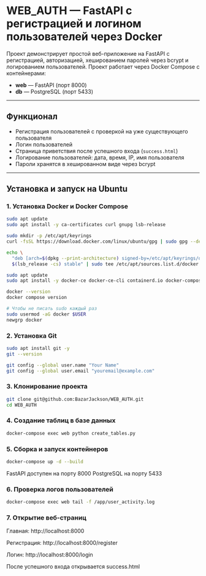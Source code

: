 # WEB_AUTH — FastAPI с регистрацией и логином пользователей через Docker

Проект демонстрирует простой веб-приложение на FastAPI с регистрацией, авторизацией, хешированием паролей через bcrypt и логированием пользователей. Проект работает через Docker Compose с контейнерами:

- **web** — FastAPI (порт 8000)  
- **db** — PostgreSQL (порт 5433)  

---

## **Функционал**

- Регистрация пользователей с проверкой на уже существующего пользователя  
- Логин пользователей  
- Страница приветствия после успешного входа (`success.html`)  
- Логирование пользователей: дата, время, IP, имя пользователя  
- Пароли хранятся в хешированном виде через bcrypt  

---

## **Установка и запуск на Ubuntu**

### 1. Установка Docker и Docker Compose

```bash
sudo apt update
sudo apt install -y ca-certificates curl gnupg lsb-release

sudo mkdir -p /etc/apt/keyrings
curl -fsSL https://download.docker.com/linux/ubuntu/gpg | sudo gpg --dearmor -o /etc/apt/keyrings/docker.gpg

echo \
  "deb [arch=$(dpkg --print-architecture) signed-by=/etc/apt/keyrings/docker.gpg] https://download.docker.com/linux/ubuntu \
  $(lsb_release -cs) stable" | sudo tee /etc/apt/sources.list.d/docker.list > /dev/null

sudo apt update
sudo apt install -y docker-ce docker-ce-cli containerd.io docker-compose-plugin

docker --version
docker compose version

# Чтобы не писать sudo каждый раз
sudo usermod -aG docker $USER
newgrp docker
```

### 2. Установка Git

```bash
sudo apt install git -y
git --version

git config --global user.name "Your Name"
git config --global user.email "youremail@example.com"
```

### 3. Клонирование проекта

```bash
git clone git@github.com:BazarJackson/WEB_AUTH.git
cd WEB_AUTH
```

### 4. Создание таблиц в базе данных

```bash
docker-compose exec web python create_tables.py
```

### 5. Сборка и запуск контейнеров

```bash
docker-compose up -d --build
```

FastAPI доступен на порту 8000
PostgreSQL на порту 5433

### 6. Проверка логов пользователей

```bash
docker-compose exec web tail -f /app/user_activity.log
```

### 7. Открытие веб-страниц

Главная: http://localhost:8000

Регистрация: http://localhost:8000/register

Логин: http://localhost:8000/login

После успешного входа открывается success.html
